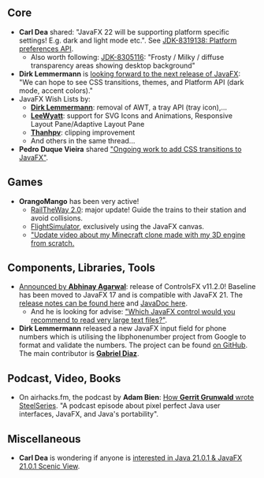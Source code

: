 ## Core

* **Carl Dea** shared: "JavaFX 22 will be supporting platform specific settings! E.g. dark and light mode etc.". See [JDK-8319138: Platform preferences API](https://bugs.openjdk.org/browse/JDK-8319138). 
  * Also worth following: [JDK-8305116](https://bugs.openjdk.org/browse/JDK-8305116): "Frosty / Milky / diffuse transparency areas showing desktop background"
* **Dirk Lemmermann** is [looking forward to the next release of JavaFX](https://twitter.com/dlemmermann/status/1724707717468582014): "We can hope to see CSS transitions, themes, and Platform API (dark mode, accent colors)."
* JavaFX Wish Lists by: 
  * [**Dirk Lemmermann**](https://twitter.com/dlemmermann/status/1724709050670014678): removal of AWT, a tray API (tray icon),...
  * [**LeeWyatt**](https://twitter.com/LeeWyatt_7788/status/1724811343767978350): support for SVG Icons and Animations, Responsive Layout Pane/Adaptive Layout Pane
  * [**Thanhpv**](https://twitter.com/realThanhpv/status/1724995261305630972): clipping improvement
  * And others in the same thread...
* **Pedro Duque Vieira** shared ["Ongoing work to add CSS transitions to JavaFX"](https://twitter.com/P_Duke/status/1724761488714240432).

## Games

* **OrangoMango** has been very active!
  * [RailTheWay 2.0](https://twitter.com/orango_mango/status/1725496263540343228): major update! Guide the trains to their station and avoid collisions.
  * [FlightSimulator](https://twitter.com/orango_mango/status/1724403696660894083), exclusively using the JavaFX canvas.
  * ["Update video about my Minecraft clone made with my 3D engine from scratch.](https://twitter.com/orango_mango/status/1723077440912674834)

## Components, Libraries, Tools

* [Announced by **Abhinay Agarwal**](https://twitter.com/iAbhinay/status/1723642698585059640): release of ControlsFX v11.2.0! Baseline has been moved to JavaFX 17 and is compatible with JavaFX 21. The [release notes can be found here](https://github.com/controlsfx/controlsfx/releases/tag/11.2.0) and [JavaDoc here](https://controlsfx.github.io/javadoc).
  * And he is looking for advise: ["Which JavaFX control would you recommend to read very large text files?"](https://twitter.com/iAbhinay/status/1723647392908751267).
* **Dirk Lemmermann** released a new JavaFX input field for phone numbers which is utilising the libphonenumber project from Google to format and validate the numbers. The project can be found [on GitHub](https://github.com/dlsc-software-consulting-gmbh/PhoneNumberFX). The main contributor is [**Gabriel Diaz**](https://twitter.com/gldiazcardenas).

## Podcast, Video, Books

* On airhacks.fm, the podcast by **Adam Bien**: [How **Gerrit Grunwald** wrote SteelSeries](https://adambien.blog/roller/abien/entry/how_han_solo_wrote_steelseries). "A podcast episode about pixel perfect Java user interfaces, JavaFX, and Java's portability".

## Miscellaneous

* **Carl Dea** is wondering if anyone is [interested in Java 21.0.1 & JavaFX 21.0.1 Scenic View](https://www.linkedin.com/posts/carldea_upgraded-to-gradle-84-jdk-2101-openjfx-activity-7131115551858282496-9sM-/).

